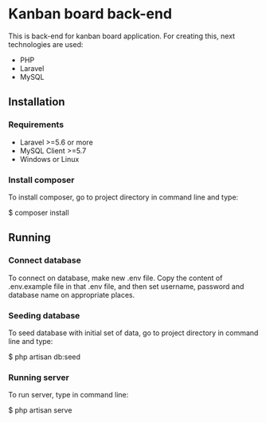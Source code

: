 # Kanban board back-end

This is back-end for kanban board application. For creating this, next technologies are used:
* PHP
* Laravel
* MySQL

## Installation

### Requirements
* Laravel >=5.6 or more
* MySQL Client >=5.7
* Windows or Linux

### Install composer
To install composer, go to project directory in command line and type:

$ composer install

## Running

### Connect database

To connect on database, make new .env file. Copy the content of .env.example file
in that .env file, and then set username, password and database name on appropriate
places.

### Seeding database

To seed database with initial set of data, go to project directory in command
line and type:

$ php artisan db:seed

### Running server

To run server, type in command line:

$ php artisan serve



